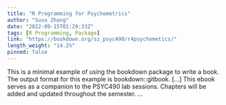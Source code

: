 ```yaml
---
title: "R Programming for Psychometrics"
author: "Susu Zhang"
date: "2022-09-15T01:29:33Z"
tags: [R Programming, Package]
link: "https://bookdown.org/sz_psyc490/r4psychometics/"
length_weight: "14.2%"
pinned: false
---
```


This is a minimal example of using the bookdown package to write a book. The output format for this example is bookdown::gitbook. [...] This ebook serves as a companion to the PSYC490 lab sessions. Chapters will be added and updated throughout the semester. ...
